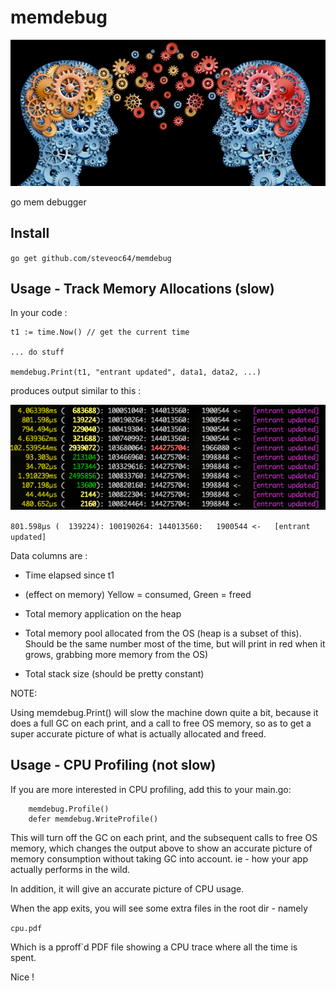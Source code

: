 # memdebug

![memdebug](memdebug.jpg)

go mem debugger

## Install

`go get github.com/steveoc64/memdebug`

## Usage - Track Memory Allocations (slow)

In your code :

```
t1 := time.Now() // get the current time

... do stuff

memdebug.Print(t1, "entrant updated", data1, data2, ...)
```

produces output similar to this :

![example](example.png)

`801.598µs (  139224): 100190264: 144013560:   1900544 <-   [entrant updated]`

Data columns are :

- Time elapsed since t1

- (effect on memory)  Yellow = consumed, Green = freed

- Total memory application on the heap

- Total memory pool allocated from the OS (heap is a subset of this).  Should be the same number most of the time, but will print in red when it grows, grabbing more memory from the OS)

- Total stack size (should be pretty constant)

NOTE:

Using memdebug.Print() will slow the machine down quite a bit, because it does a full GC on each print, and a call to free OS memory, so as to get a super accurate picture of what is actually allocated and freed.

## Usage - CPU Profiling (not slow)

If you are more interested in CPU profiling, add this to your main.go:

```
	memdebug.Profile()
	defer memdebug.WriteProfile()
```

This will turn off the GC on each print, and the subsequent calls to free OS memory, which changes the output above to show an accurate picture of memory consumption without taking GC into account. ie - how your app actually performs in the wild.

In addition, it will give an accurate picture of CPU usage.

When the app exits, you will see some extra files in the root dir - namely

`cpu.pdf`

Which is a pproff`d PDF file showing a CPU trace where all the time is spent.

Nice !


